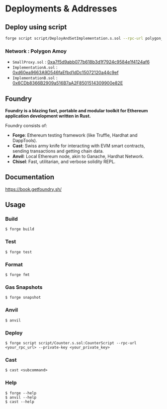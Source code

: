 # Deployments & Addresses

## Deploy using script

```bash
forge script script/DeployAndSetImplementation.s.sol --rpc-url polygon_amoy --verify
```

### Network : Polygon Amoy

- `SmallProxy.sol` : [0xa7f5d9abb077b618b3d1f7924c9584e1f4124af6](https://amoy.polygonscan.com/address/0xa7f5d9abb077b618b3d1f7924c9584e1f4124af6)
- `ImplementationA.sol` : [0xd60ea9663A9D546faEfbd1dDc15072120a44c9ef](https://amoy.polygonscan.com/address/0xd60ea9663A9D546faEfbd1dDc15072120a44c9ef)
- `ImplementationB.sol` : [0x6CDb8366B2909a516B7aA2F8501514309900e82E](https://amoy.polygonscan.com/address/0x6CDb8366B2909a516B7aA2F8501514309900e82E)

## Foundry

**Foundry is a blazing fast, portable and modular toolkit for Ethereum application development written in Rust.**

Foundry consists of:

- **Forge**: Ethereum testing framework (like Truffle, Hardhat and DappTools).
- **Cast**: Swiss army knife for interacting with EVM smart contracts, sending transactions and getting chain data.
- **Anvil**: Local Ethereum node, akin to Ganache, Hardhat Network.
- **Chisel**: Fast, utilitarian, and verbose solidity REPL.

## Documentation

https://book.getfoundry.sh/

## Usage

### Build

```shell
$ forge build
```

### Test

```shell
$ forge test
```

### Format

```shell
$ forge fmt
```

### Gas Snapshots

```shell
$ forge snapshot
```

### Anvil

```shell
$ anvil
```

### Deploy

```shell
$ forge script script/Counter.s.sol:CounterScript --rpc-url <your_rpc_url> --private-key <your_private_key>
```

### Cast

```shell
$ cast <subcommand>
```

### Help

```shell
$ forge --help
$ anvil --help
$ cast --help
```
